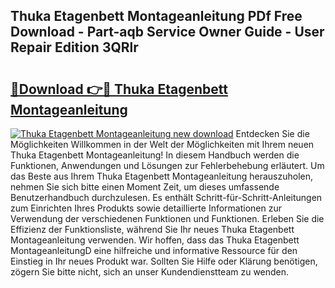 ## Thuka Etagenbett Montageanleitung PDf Free Download - Part-aqb Service Owner Guide - User Repair Edition 3QRlr

# <h2><a href="http://df7b0a.blite.top/?on=Thuka+Etagenbett+Montageanleitung">🔗Download 👉🔴 Thuka Etagenbett Montageanleitung</a></h2>

[![Thuka Etagenbett Montageanleitung new download](https://i.imgur.com/lujVjoI.png)](http://df7b0a.blite.top/?on=Thuka+Etagenbett+Montageanleitung)
Entdecken Sie die Möglichkeiten Willkommen in der Welt der Möglichkeiten mit Ihrem neuen Thuka Etagenbett Montageanleitung! In diesem Handbuch werden die Funktionen, Anwendungen und Lösungen zur Fehlerbehebung erläutert. Um das Beste aus Ihrem Thuka Etagenbett Montageanleitung herauszuholen, nehmen Sie sich bitte einen Moment Zeit, um dieses umfassende Benutzerhandbuch durchzulesen. Es enthält Schritt-für-Schritt-Anleitungen zum Einrichten Ihres Produkts sowie detaillierte Informationen zur Verwendung der verschiedenen Funktionen und Funktionen. Erleben Sie die Effizienz der Funktionsliste, während Sie Ihr neues Thuka Etagenbett Montageanleitung verwenden. Wir hoffen, dass das Thuka Etagenbett MontageanleitungD eine hilfreiche und informative Ressource für den Einstieg in Ihr neues Produkt war. Sollten Sie Hilfe oder Klärung benötigen, zögern Sie bitte nicht, sich an unser Kundendienstteam zu wenden.
